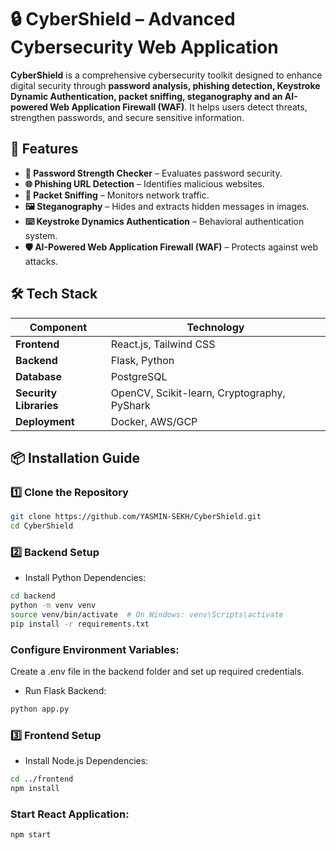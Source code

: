 # 🔒 CyberShield – Advanced Cybersecurity Web Application

**CyberShield** is a comprehensive cybersecurity toolkit designed to enhance digital security through **password analysis, phishing detection, Keystroke Dynamic Authentication, packet sniffing, steganography and an AI-powered Web Application Firewall (WAF)**. It helps users detect threats, strengthen passwords, and secure sensitive information.

## 🚀 Features

- **🔑 Password Strength Checker** – Evaluates password security.
- **🌐 Phishing URL Detection** – Identifies malicious websites.
- **📡 Packet Sniffing** – Monitors network traffic.
- **🖼️ Steganography** – Hides and extracts hidden messages in images.
- **⌨️ Keystroke Dynamics Authentication** – Behavioral authentication system.
- **🛡️ AI-Powered Web Application Firewall (WAF)** – Protects against web attacks.

## 🛠 Tech Stack

| Component | Technology |
|-----------|-----------|
| **Frontend** | React.js, Tailwind CSS |
| **Backend** | Flask, Python |
| **Database** | PostgreSQL |
| **Security Libraries** | OpenCV, Scikit-learn, Cryptography, PyShark |
| **Deployment** | Docker, AWS/GCP |

## 📦 Installation Guide

### 1️⃣ Clone the Repository
```bash
git clone https://github.com/YASMIN-SEKH/CyberShield.git
cd CyberShield
```

### 2️⃣ Backend Setup
- Install Python Dependencies:
```bash
cd backend
python -m venv venv
source venv/bin/activate  # On Windows: venv\Scripts\activate
pip install -r requirements.txt
```

### Configure Environment Variables:
Create a .env file in the backend folder and set up required credentials.
- Run Flask Backend:
```bash
python app.py
```

### 3️⃣ Frontend Setup
- Install Node.js Dependencies:
```bash
cd ../frontend
npm install
```

### Start React Application:
```bash
npm start
```
